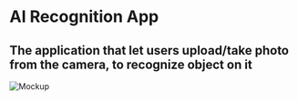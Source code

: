 # AI Recognition App
## The application that let users upload/take photo from the camera, to recognize object on it
![Mockup](https://github.com/mcntcw/ai_detection_app/assets/143199755/dbd92197-8e7c-43a3-a585-e07aaf28a232)

